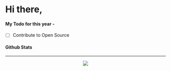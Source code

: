 # Hi there,


#### My Todo for this year - 
- [ ] Contribute to Open Source

#### Github Stats
<hr>
<p align='center'><img align="center" src="https://github-readme-stats.vercel.app/api/?username=notprash&layout=compact&show_icons=true&include_all_commits=true&hide_border=false&theme=tokyonight" /></p>


